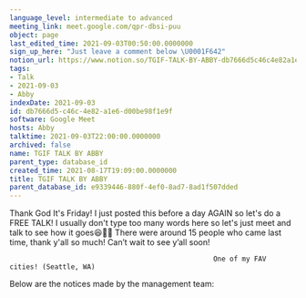 ```yaml
---
language_level: intermediate to advanced
meeting_link: meet.google.com/qpr-dbsi-puu
object: page
last_edited_time: 2021-09-03T00:50:00.0000000
sign_up_here: "Just leave a comment below \U0001F642"
notion_url: https://www.notion.so/TGIF-TALK-BY-ABBY-db7666d5c46c4e82a1e6d00be98f1e9f
tags:
- Talk
- 2021-09-03
- Abby
indexDate: 2021-09-03
id: db7666d5-c46c-4e82-a1e6-d00be98f1e9f
software: Google Meet
hosts: Abby
talktime: 2021-09-03T22:00:00.0000000
archived: false
name: TGIF TALK BY ABBY
parent_type: database_id
created_time: 2021-08-17T19:09:00.0000000
title: TGIF TALK BY ABBY
parent_database_id: e9339446-880f-4ef0-8ad7-8ad1f507dded
---
```


Thank God It's Friday! I just posted this before a day AGAIN so let's do a FREE TALK!
I usually don't type too many words here so let's just meet and talk to see how it goes😆👍🏻
There were around 15 people who came last time, thank y'all so much!
Can’t wait to see y’all soon!




                                                      One of my FAV cities! (Seattle, WA)







Below are the notices made by the management team: 


